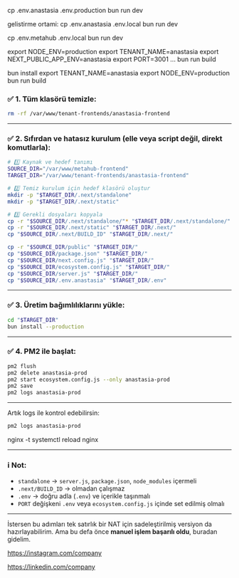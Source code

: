  

cp .env.anastasia .env.production
bun run dev


gelistirme ortami: 
cp .env.anastasia .env.local
bun run dev


cp .env.metahub .env.local
bun run dev



export NODE_ENV=production
export TENANT_NAME=anastasia
export NEXT_PUBLIC_APP_ENV=anastasia
export PORT=3001
...
bun run build


bun install
export TENANT_NAME=anastasia
export NODE_ENV=production
bun run build




### ✅ 1. Tüm klasörü temizle:

```bash
rm -rf /var/www/tenant-frontends/anastasia-frontend
```

---

### ✅ 2. Sıfırdan ve hatasız kurulum (elle veya script değil, direkt komutlarla):

```bash
# 1️⃣ Kaynak ve hedef tanımı
SOURCE_DIR="/var/www/metahub-frontend"
TARGET_DIR="/var/www/tenant-frontends/anastasia-frontend"

# 2️⃣ Temiz kurulum için hedef klasörü oluştur
mkdir -p "$TARGET_DIR/.next/standalone"
mkdir -p "$TARGET_DIR/.next/static"

# 3️⃣ Gerekli dosyaları kopyala
cp -r "$SOURCE_DIR/.next/standalone/"* "$TARGET_DIR/.next/standalone/"
cp -r "$SOURCE_DIR/.next/static" "$TARGET_DIR/.next/"
cp "$SOURCE_DIR/.next/BUILD_ID" "$TARGET_DIR/.next/"

cp -r "$SOURCE_DIR/public" "$TARGET_DIR/"
cp "$SOURCE_DIR/package.json" "$TARGET_DIR/"
cp "$SOURCE_DIR/next.config.js" "$TARGET_DIR/"
cp "$SOURCE_DIR/ecosystem.config.js" "$TARGET_DIR/"
cp "$SOURCE_DIR/server.js" "$TARGET_DIR/"
cp "$SOURCE_DIR/.env.anastasia" "$TARGET_DIR/.env"
```

---

### ✅ 3. Üretim bağımlılıklarını yükle:

```bash
cd "$TARGET_DIR"
bun install --production
```

---

### ✅ 4. PM2 ile başlat:

```bash
pm2 flush
pm2 delete anastasia-prod
pm2 start ecosystem.config.js --only anastasia-prod
pm2 save
pm2 logs anastasia-prod

```

---

Artık logs ile kontrol edebilirsin:

```bash
pm2 logs anastasia-prod
```

nginx -t
systemctl reload nginx


---

### ℹ️ Not:

* `standalone` → `server.js`, `package.json`, `node_modules` içermeli
* `.next/BUILD_ID` → olmadan çalışmaz
* `.env` → doğru adla (`.env`) ve içerikle taşınmalı
* `PORT` değişkeni `.env` veya `ecosystem.config.js` içinde set edilmiş olmalı

---

İstersen bu adımları tek satırlık bir NAT için sadeleştirilmiş versiyon da hazırlayabilirim. Ama bu defa önce **manuel işlem başarılı oldu**, buradan gidelim.



https://instagram.com/company

https://linkedin.com/company
